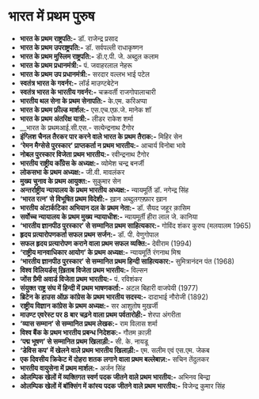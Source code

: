 # भारत में प्रथम पुरुष

* __भारत के प्रथम राष्ट्रपति:-__ डॉ. राजेन्द्र प्रसाद
* __भारत के प्रथम उपराष्ट्रपति:-__ डॉ. सर्वपल्ली राधाकृष्णन
* __भारत के प्रथम मुस्लिम राष्ट्रपति:-__ डाॅ.ए.पी. जे. अब्दुल कलाम
* __भारत के प्रथम प्रधानमंत्री:-__ पं. जवाहरलाल नेहरू
* __भारत के प्रथम उप प्रधानमंत्री:-__ सरदार वल्लभ भाई पटेल
* __स्वतंत्र भारत के गवर्नर:-__ लॉर्ड माउण्टबेटेन
* __स्वतंत्र भारत के भारतीय गवर्नर:-__ चक्रवर्ती राजगोपालाचारी
* __भारतीय थल सेना के प्रथम सेनापति:-__ के.एम. करिअप्पा
* __भारत के प्रथम फ़ील्ड मार्शल:-__ एस.एच.एफ़.जे. मानेक शॉ
* __भारत के प्रथम अंतरिक्ष यात्री:-__ लीडर राकेश शर्मा
* __भारत के प्रथमआई.सी.एस.- सत्येन्द्रनाथ टैगोर
* __इंग्लिश चैनल तैरकर पार करने वाले भारत के प्रथम तैराक:-__ मिहिर सेन
* __‘रेमन मैग्सेसे पुरस्कार’ प्राप्तकर्ता न प्रथम भारतीय:-__ आचार्य विनोबा भावे
* __नोबल पुरस्कार विजेता प्रथम भारतीय:-__ रवीन्द्रनाथ टैगोर
* __भारतीय राष्ट्रीय काँग्रेस के अध्यक्ष:-__ व्योमेश चन्‍द्र बनर्जी
* __लोकसभा के प्रथम अध्यक्ष:-__ जी.वी. मावलंकर
* __मुख्य चुनाव के प्रथम आयुक्त:-__ सुकुमार सेन
* __अन्तर्राष्ट्रीय न्यायालय के प्रथम भारतीय अध्यक्ष:-__ न्यायमूर्ति डॉ. नगेन्द्र सिंह
* __‘भारत रत्न’ से विभूषित प्रथम विदेशी:-__ ख़ान अब्दुलगफ़्फ़ार ख़ान
* __भारतीय अंटार्कटिका अभियान दल के प्रथम नेता:-__ डॉ. सैयद जहूर क़ासिम
* __सर्वोच्च न्यायालय के प्रथम मुख्य न्यायाधीश:-__ न्यायमूर्ती हीरा लाल जे. कानिया
* __‘भारतीय ज्ञानपीठ पुरस्कार’ से सम्मानित प्रथम साहित्यकार:-__ गोविंद शंकर कुरुप (मलयालम 1965)
* __हृदय प्रत्यारोपणकर्ता सफल प्रथम सर्जन:-__ डॉ. पी. वेणुगोपाल
* __सफल हृदय प्रत्यारोपण कराने वाला प्रथम सफल व्यक्ति:-__ देवीराम (1994)
* __‘राष्ट्रीय मानवाधिकार आयोग’ के प्रथम अध्यक्ष:-__ न्यायमूर्ति रंगनाथ मिश्र
* __‘भारतीय ज्ञानपीठ पुरस्कार’ से सम्मानित प्रथम हिन्दी साहित्यकार:-__ सुमित्रानंदन पंत (1968)
* __विश्व विलियर्डस् ख़िताब विजेता प्रथम भारतीय:-__ विल्सन
* __जोंस ग्रैमी अवार्ड विजेता प्रथम भारतीय:-__ पं. रविशंकर
* __संयुक्त राष्ट्र संघ में हिन्दी में प्रथम भाषणकर्ता:-__ अटल बिहारी वाजपेयी (1977)
* __ब्रिटेन के हाउस ऑफ़ कांग्रेस के प्रथम भारतीय सदस्य:-__ दादाभाई नौरोजी (1892)
* __राष्ट्रीय विज्ञान कांग्रेस के प्रथम अध्यक्ष:-__ सर आशुतोष मुखर्जी
* __माउण्ट एवरेस्ट पर 8 बार चढ़ने वाला प्रथम पर्वतारोही:-__ शेरपा अंगरीता
* __‘व्यास सम्मान’ से सम्मानित प्रथम लेखक:-__ राम विलास शर्मा
* __विश्व बैंक के प्रथम भारतीय प्रबन्ध निदेशक:-__ गौतम क़ाज़ी
* __‘पद्म भूषण’ से सम्मानित प्रथम खिलाड़ी:-__ सी. के. नायडू
* __‘डेविस कप’ में खेलने वाले प्रथम भारतीय खिलाड़ी:-__ एम. सलीम एवं एस.एम. जेकब
* __एक दिवसीय क्रिकेट में दोहरा शतक लगाने वाला प्रथम बल्लेबाज़:-__ सचिन तेंदुलकर
* __भारतीय वायुसेना में प्रथम मार्शल:-__ अर्जन सिंह
* __ओलम्पिक खेलों में व्यक्तिगत स्वर्ण पदक जीतने वाले प्रथम भारतीय:-__ अभिनव बिन्द्रा
* __ओलम्पिक खेलों में बॉक्सिंग में कांस्य पदक जीतने वाले प्रथम भारतीय:-__ विजेन्द्र कुमार सिंह
